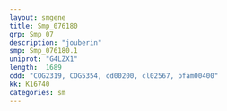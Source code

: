 ```yaml
---
layout: smgene
title: Smp_076180
grp: Smp_07
description: "jouberin"
smp: Smp_076180.1
uniprot: "G4LZX1"
length:  1689
cdd: "COG2319, COG5354, cd00200, cl02567, pfam00400"
kk: K16740
categories: sm
---
```

